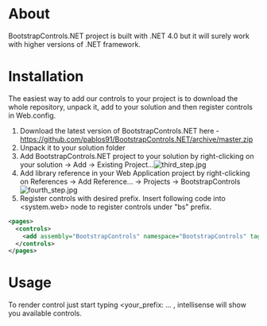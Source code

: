 # About

BootstrapControls.NET project is built with .NET 4.0 but it will surely work with higher versions of .NET framework.

# Installation

The easiest way to add our controls to your project is to download the whole repository, unpack it, add to your solution and then register controls in Web.config. 

1. Download the latest version of BootstrapControls.NET here - https://github.com/pablos91/BootstrapControls.NET/archive/master.zip
2. Unpack it to your solution folder
3. Add BootstrapControls.NET project to your solution by right-clicking on your solution -> Add -> Existing Project...![third_step.jpg](http://maple.com.pl/tutorial_bscontrols/third_step.jpg)
4. Add library reference in your Web Application project by right-clicking on References -> Add Reference... -> Projects -> BootstrapControls![fourth_step.jpg](http://maple.com.pl/tutorial_bscontrols/fourth_step.jpg)
5. Register controls with desired prefix. Insert following code into <system.web> node to register controls under "bs" prefix.
```xml
<pages>
  <controls>
    <add assembly="BootstrapControls" namespace="BootstrapControls" tagPrefix="bs"/>
  </controls>
</pages>
```

# Usage

To render control just start typing <your_prefix: ... , intellisense will show you available controls.